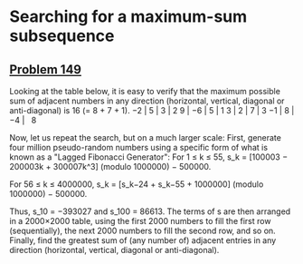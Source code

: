 # Searching for a maximum-sum subsequence
## [Problem 149](https://projecteuler.net/problem=149)
Looking at the table below, it is easy to verify that the maximum possible sum of adjacent numbers in any direction (horizontal, vertical, diagonal or anti-diagonal) is 16 (= 8 + 7 + 1).
−2 | 5 | 3 | 2
9 | −6 | 5 | 1
3 | 2 | 7 | 3
−1 | 8 | −4 |   8

Now, let us repeat the search, but on a much larger scale:
First, generate four million pseudo-random numbers using a specific form of what is known as a "Lagged Fibonacci Generator":
For 1 ≤ k ≤ 55, s_k = [100003 − 200003k + 300007k^3] (modulo 1000000) − 500000.

For 56 ≤ k ≤ 4000000, s_k = [s_k−24 + s_k−55 + 1000000] (modulo 1000000) − 500000.

Thus, s_10 = −393027 and s_100 = 86613.
The terms of s are then arranged in a 2000×2000 table, using the first 2000 numbers to fill the first row (sequentially), the next 2000 numbers to fill the second row, and so on.
Finally, find the greatest sum of (any number of) adjacent entries in any direction (horizontal, vertical, diagonal or anti-diagonal).
